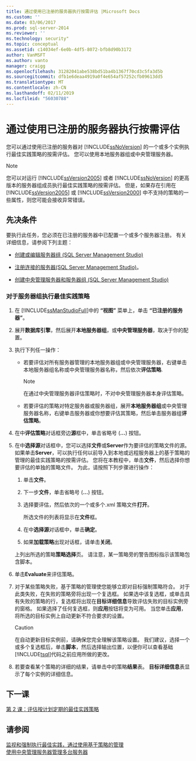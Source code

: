 ```yaml
---
title: 通过使用已注册的服务器执行按需评估 |Microsoft Docs
ms.custom: ''
ms.date: 03/06/2017
ms.prod: sql-server-2014
ms.reviewer: ''
ms.technology: security"
ms.topic: conceptual
ms.assetid: c14034ef-6e0b-4df5-8072-bfb8d90b3172
author: VanMSFT
ms.author: vanto
manager: craigg
ms.openlocfilehash: 31282041abe538bd51ba4b1367f70cd3c5fa3d5b
ms.sourcegitcommit: dfb1e6deaa4919a0f4e654af57252cfb09613dd5
ms.translationtype: MT
ms.contentlocale: zh-CN
ms.lasthandoff: 02/11/2019
ms.locfileid: "56030788"
---
```

# <a name="perform-an-on-demand-evaluation-by-using-registered-servers"></a>通过使用已注册的服务器执行按需评估
  您可以通过使用已注册的服务器对 [!INCLUDE[ssNoVersion](../includes/ssnoversion-md.md)] 的一个或多个实例执行最佳实践策略的按需评估。 您可以使用本地服务器组或中央管理服务器。  
  
> [!NOTE]  
>  您可以对运行 [!INCLUDE[ssVersion2005](../includes/ssversion2005-md.md)] 或者 [!INCLUDE[ssNoVersion](../includes/ssnoversion-md.md)] 的更高版本的服务器组成员执行最佳实践策略的按需评估。 但是，如果存在引用在 [!INCLUDE[ssVersion2005](../includes/ssversion2005-md.md)] 或 [!INCLUDE[ssVersion2000](../includes/ssversion2000-md.md)] 中不支持的策略的一些属性，则您可能会接收异常错误。  
  
## <a name="prerequisites"></a>先决条件  
 要执行此任务，您必须在已注册的服务器中已配置一个或多个服务器注册。 有关详细信息，请参阅下列主题：  
  
-   [创建或编辑服务器组 (SQL Server Management Studio)](../ssms/register-servers/create-or-edit-a-server-group-sql-server-management-studio.md)  
  
-   [注册连接的服务器&#40;SQL Server Management Studio&#41;](../ssms/register-servers/register-a-connected-server-sql-server-management-studio.md)。  
  
-   [创建中央管理服务器和服务器组 (SQL Server Management Studio)](../ssms/register-servers/create-a-central-management-server-and-server-group.md)  
  
### <a name="to-evaluate-best-practices-policies-against-a-server-group"></a>对于服务器组执行最佳实践策略  
  
1.  在 [!INCLUDE[ssManStudioFull](../includes/ssmanstudiofull-md.md)]中的 **“视图”** 菜单上，单击 **“已注册的服务器”**。  
  
2.  展开**数据库引擎**，然后展开**本地服务器组**，或**中央管理服务器**，取决于你的配置。  
  
3.  执行下列任一操作：  
  
    -   若要评估对所有服务器管理的本地服务器组或中央管理服务器，右键单击本地服务器组名称或中央管理服务器名称，然后依次**评估策略**.  
  
        > [!NOTE]  
        >  在通过中央管理服务器评估策略时，不对中央管理服务器本身评估策略。  
  
    -   若要评估的策略对特定服务器或服务器组，展开**本地服务器组**或中央管理服务器名称，右键单击服务器或你想要评估其策略，然后单击服务器组**评估策略**。  
  
4.  在中**评估策略**对话框旁边**源**框中，单击省略号 (**...**) 按钮。  
  
5.  在中**选择源**对话框中，您可以选择**文件**或**Server**作为要评估的策略文件的源。 如果单击**Server**，可以执行任何以前导入到本地或远程服务器上的基于策略的管理的最佳实践策略的按需评估。 您将在本教程中，单击**文件**，然后选择你想要评估的单独的策略文件。 为此，请按照下列步骤进行操作：  
  
    1.  单击**文件**。  
  
    2.  下一步**文件**，单击省略号 (**...**) 按钮。  
  
    3.  选择要评估，然后依次的一个或多个.xml 策略文件**打开**。  
  
         所选文件的列表将显示在**文件**框。  
  
    4.  在中**选择源**对话框中，单击**确定**。  
  
    5.  如果**加载策略**出现对话框，请单击**关闭**。  
  
     上列出所选的策略**策略选择**页。 请注意，某一策略旁的警告图标指示该策略包含脚本。  
  
6.  单击**Evaluate**来评估策略。  
  
7.  对于某些策略失败，基于策略的管理使您能够立即对目标强制策略符合。 对于此类失败，在失败的策略旁将出现一个复选框。 如果选中该复选框，或单击具有失败的策略的行，复选框将出现在**目标详细信息**导致评估失败的目标实例旁的窗格。 如果选择了任何复选框，则**应用**按钮将变为可用。 当您单击**应用**，将所选的目标实例上自动更新不符合要求的设置。  
  
    > [!CAUTION]  
    >  在自动更新目标实例前，请确保您完全理解该策略设置。 我们建议，选择一个或多个复选框后，单击**脚本**，然后选择输出位置，以便你可以查看基础[!INCLUDE[tsql](../includes/tsql-md.md)]代码之前应用所做的更改。  
  
8.  若要查看某个策略的详细的结果，请单击中的策略**结果**表。 **目标详细信息**表显示了每个实例的详细信息。  
  
## <a name="next-lesson"></a>下一课  
 [第 2 课：评估按计划定期的最佳实践策略](../../2014/tutorials/lesson-2-evaluate-best-practices-policies-on-a-scheduled-basis.md)  
  
## <a name="see-also"></a>请参阅  
 [监视和强制执行最佳实践，通过使用基于策略的管理](../relational-databases/policy-based-management/monitor-and-enforce-best-practices-by-using-policy-based-management.md)   
 [使用中央管理服务器管理多台服务器](../relational-databases/administer-multiple-servers-using-central-management-servers.md)  
  
  

